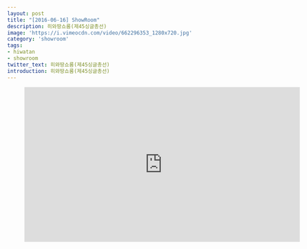```yaml
---
layout: post
title: "[2016-06-16] ShowRoom"
description: 히와땅쇼룸(제45싱글총선)
image: 'https://i.vimeocdn.com/video/662296353_1280x720.jpg'
category: 'showroom'
tags:
- hiwatan
- showroom
twitter_text: 히와땅쇼룸(제45싱글총선)
introduction: 히와땅쇼룸(제45싱글총선)
---
```

<figure class="video_container">
<iframe src="https://player.vimeo.com/video/239345872" width="640" height="360" frameborder="0" webkitallowfullscreen mozallowfullscreen allowfullscreen></iframe>
</figure>
